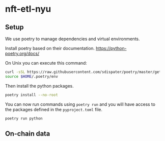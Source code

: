 # nft-etl-nyu

## Setup
We use poetry to manage dependencies and virtual environments.

Install poetry based on their documentation.
https://python-poetry.org/docs/

On Unix you can execute this command:
```bash
curl -sSL https://raw.githubusercontent.com/sdispater/poetry/master/get-poetry.py | python
source $HOME/.poetry/env
```

Then install the python packages.
```bash
poetry install --no-root
```

You can now run commands using `poetry run` and you will have access to the packages defined in the `pyproject.toml` file.
```bash
poetry run python
```

## On-chain data

